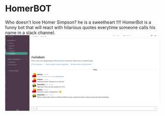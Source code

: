 # HomerBOT

Who doesn't love Homer Simpson? he is a sweetheart !!!!
HomerBot is a funny bot that will react with hilarious quotes everytime someone calls his name in a slack channel.
![alt tag](https://raw.githubusercontent.com/intissarMez/HomerBOT/master/homerbot.png)
